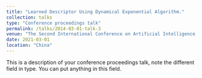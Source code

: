```yaml
---
title: "Learned Descriptor Using Dynamical Exponential Algorithm."
collection: talks
type: "Conference proceedings talk"
permalink: /talks/2014-03-01-talk-3
venue: "The Second International Conference on Artificial Intelligence, Information Processing and Cloud Computing"
date: 2021-03-01
location: "China"
---
```


This is a description of your conference proceedings talk, note the different field in type. You can put anything in this field.
